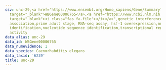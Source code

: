 ```yaml
---
csv: unc-29,<a href="https://www.ensembl.org/Homo_sapiens/Gene/Summary?db=core;g=WBGene00006765"
  target="_blank">WBGene00006765</a>,<a href="https://www.ncbi.nlm.nih.gov/pubmed/30894454"
  target="_blank"><i class="fas fa-file"></i></a>",genetic interference,functional
  association,prime adult stage, RNA-seq assay, hsf-1 overexpression,nucleotide sequence
  identification,nucleotide sequence identification,transcriptional regulation,up-regulates
  activity
data_alias: unc-29
data_id: WBGene00006765
data_numevidence: 1
data_species: Caenorhabditis elegans
data_taxid: '6239'
title: unc-29
---
```

